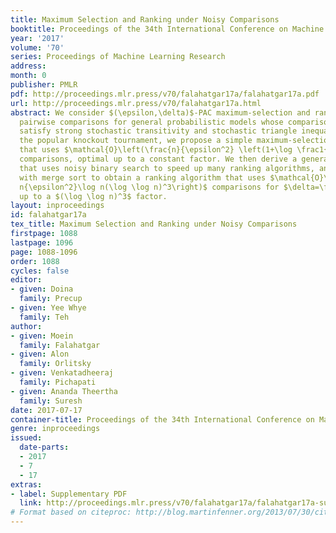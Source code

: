 ```yaml
---
title: Maximum Selection and Ranking under Noisy Comparisons
booktitle: Proceedings of the 34th International Conference on Machine Learning
year: '2017'
volume: '70'
series: Proceedings of Machine Learning Research
address: 
month: 0
publisher: PMLR
pdf: http://proceedings.mlr.press/v70/falahatgar17a/falahatgar17a.pdf
url: http://proceedings.mlr.press/v70/falahatgar17a.html
abstract: We consider $(\epsilon,\delta)$-PAC maximum-selection and ranking using
  pairwise comparisons for general probabilistic models whose comparison probabilities
  satisfy strong stochastic transitivity and stochastic triangle inequality. Modifying
  the popular knockout tournament, we propose a simple maximum-selection algorithm
  that uses $\mathcal{O}\left(\frac{n}{\epsilon^2} \left(1+\log \frac1{\delta}\right)\right)$
  comparisons, optimal up to a constant factor. We then derive a general framework
  that uses noisy binary search to speed up many ranking algorithms, and combine it
  with merge sort to obtain a ranking algorithm that uses $\mathcal{O}\left(\frac
  n{\epsilon^2}\log n(\log \log n)^3\right)$ comparisons for $\delta=\frac1n$, optimal
  up to a $(\log \log n)^3$ factor.
layout: inproceedings
id: falahatgar17a
tex_title: Maximum Selection and Ranking under Noisy Comparisons
firstpage: 1088
lastpage: 1096
page: 1088-1096
order: 1088
cycles: false
editor:
- given: Doina
  family: Precup
- given: Yee Whye
  family: Teh
author:
- given: Moein
  family: Falahatgar
- given: Alon
  family: Orlitsky
- given: Venkatadheeraj
  family: Pichapati
- given: Ananda Theertha
  family: Suresh
date: 2017-07-17
container-title: Proceedings of the 34th International Conference on Machine Learning
genre: inproceedings
issued:
  date-parts:
  - 2017
  - 7
  - 17
extras:
- label: Supplementary PDF
  link: http://proceedings.mlr.press/v70/falahatgar17a/falahatgar17a-supp.pdf
# Format based on citeproc: http://blog.martinfenner.org/2013/07/30/citeproc-yaml-for-bibliographies/
---
```

